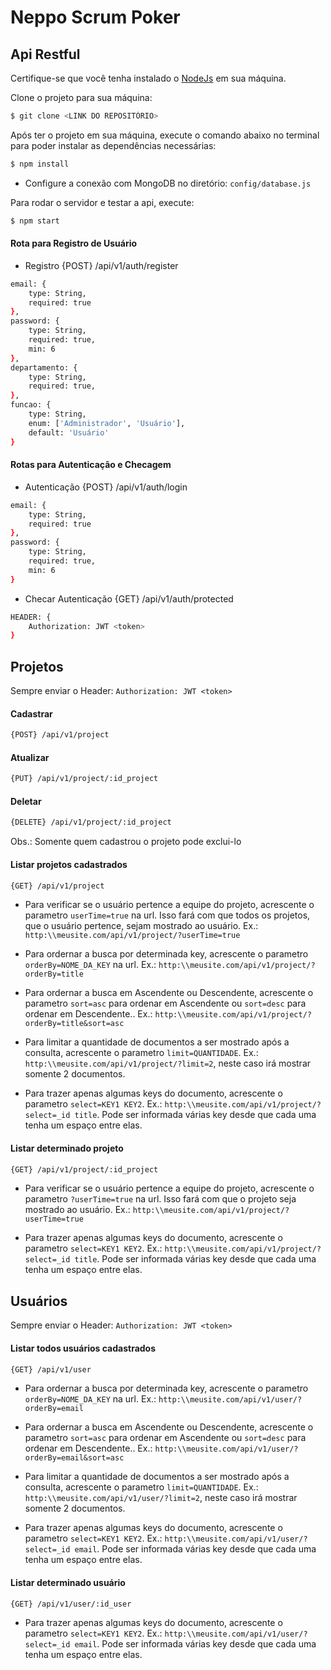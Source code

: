 Neppo Scrum Poker
=====================

## Api Restful

Certifique-se que você tenha instalado o [NodeJs](https://nodejs.org/en/download/) em sua máquina.

Clone o projeto para sua máquina:
```bash
$ git clone <LINK DO REPOSITÓRIO>
```

Após ter o projeto em sua máquina, execute o comando abaixo no terminal para poder instalar as dependências necessárias:
```bash
$ npm install
```

- Configure a conexão com MongoDB no diretório: `config/database.js`

Para rodar o servidor e testar a api, execute:
```bash
$ npm start
```

#### Rota para Registro de Usuário

- Registro
{POST} /api/v1/auth/register
```bash
email: {
    type: String,
    required: true
},
password: {
    type: String,
    required: true,
    min: 6
},
departamento: {
    type: String,
    required: true,
},
funcao: {
    type: String,
    enum: ['Administrador', 'Usuário'],
    default: 'Usuário'
}
```

#### Rotas para Autenticação e Checagem

- Autenticação
{POST} /api/v1/auth/login
```bash
email: {
    type: String,
    required: true
},
password: {
    type: String,
    required: true,
    min: 6
}
```

- Checar Autenticação
{GET} /api/v1/auth/protected
```bash
HEADER: {
    Authorization: JWT <token>
}
```

## Projetos

Sempre enviar o Header: `Authorization: JWT <token>`

#### Cadastrar
```bash
{POST} /api/v1/project
```

#### Atualizar
```bash
{PUT} /api/v1/project/:id_project
```

#### Deletar
```bash
{DELETE} /api/v1/project/:id_project
```

Obs.: Somente quem cadastrou o projeto pode exclui-lo

#### Listar projetos cadastrados
```bash
{GET} /api/v1/project
```

- Para verificar se o usuário pertence a equipe do projeto, acrescente o parametro 
`userTime=true` na url. Isso fará com que todos os projetos, que o usuário pertence, sejam mostrado ao usuário. Ex.: `http:\\meusite.com/api/v1/project/?userTime=true`

- Para ordernar a busca por determinada key, acrescente o parametro `orderBy=NOME_DA_KEY` na url. Ex.: `http:\\meusite.com/api/v1/project/?orderBy=title`

- Para ordernar a busca em Ascendente ou Descendente, acrescente o parametro `sort=asc` para ordenar em Ascendente ou `sort=desc` para ordenar em Descendente.. Ex.: `http:\\meusite.com/api/v1/project/?orderBy=title&sort=asc`

- Para limitar a quantidade de documentos a ser mostrado após a consulta, acrescente o parametro `limit=QUANTIDADE`. Ex.: `http:\\meusite.com/api/v1/project/?limit=2`, neste caso irá mostrar somente 2 documentos.

- Para trazer apenas algumas keys do documento, acrescente o parametro `select=KEY1 KEY2`. Ex.: `http:\\meusite.com/api/v1/project/?select=_id title`. Pode ser informada várias key desde que cada uma tenha um espaço entre elas.

#### Listar determinado projeto
```bash
{GET} /api/v1/project/:id_project
```

- Para verificar se o usuário pertence a equipe do projeto, acrescente o parametro 
`?userTime=true` na url. Isso fará com que o projeto seja mostrado ao usuário. Ex.: `http:\\meusite.com/api/v1/project/?userTime=true`

- Para trazer apenas algumas keys do documento, acrescente o parametro `select=KEY1 KEY2`. Ex.: `http:\\meusite.com/api/v1/project/?select=_id title`. Pode ser informada várias key desde que cada uma tenha um espaço entre elas.

## Usuários

Sempre enviar o Header: `Authorization: JWT <token>`

#### Listar todos usuários cadastrados
```bash
{GET} /api/v1/user
```

- Para ordernar a busca por determinada key, acrescente o parametro `orderBy=NOME_DA_KEY` na url. Ex.: `http:\\meusite.com/api/v1/user/?orderBy=email`

- Para ordernar a busca em Ascendente ou Descendente, acrescente o parametro `sort=asc` para ordenar em Ascendente ou `sort=desc` para ordenar em Descendente.. Ex.: `http:\\meusite.com/api/v1/user/?orderBy=email&sort=asc`

- Para limitar a quantidade de documentos a ser mostrado após a consulta, acrescente o parametro `limit=QUANTIDADE`. Ex.: `http:\\meusite.com/api/v1/user/?limit=2`, neste caso irá mostrar somente 2 documentos.

- Para trazer apenas algumas keys do documento, acrescente o parametro `select=KEY1 KEY2`. Ex.: `http:\\meusite.com/api/v1/user/?select=_id email`. Pode ser informada várias key desde que cada uma tenha um espaço entre elas.

#### Listar determinado usuário
```bash
{GET} /api/v1/user/:id_user
```

- Para trazer apenas algumas keys do documento, acrescente o parametro `select=KEY1 KEY2`. Ex.: `http:\\meusite.com/api/v1/user/?select=_id email`. Pode ser informada várias key desde que cada uma tenha um espaço entre elas.